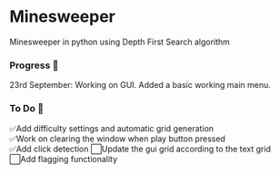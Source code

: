 # Minesweeper

Minesweeper in python using Depth First Search algorithm

### Progress 🚧
23rd September: Working on GUI. Added a basic working main menu.
### To Do 📝
✅Add difficulty settings and automatic grid generation <br>
✅Work on clearing the window when play button pressed <br>
✅Add click detection
⬜Update the gui grid according to the text grid <br>
⬜Add flagging functionality <br>

